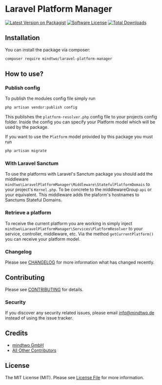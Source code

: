 # Laravel Platform Manager

[![Latest Version on Packagist][ico-version]][link-packagist]
[![Software License][ico-license]](LICENSE.md)
[![Total Downloads][ico-downloads]][link-downloads]

## Installation

You can install the package via composer:

```bash
composer require mindtwo/laravel-platform-manager
```

## How to use?

### Publish config

To publish the modules config file simply run

```bash
php artisan vendor:publish config
```
This publishes the `platform-resolver.php` config file to your projects config folder.
Inside the config you can specify your Platform model which will be used by the package.

If you want to use the `Platform` model provided by this package you must run

```bash
php artisan migrate
```

### With Laravel Sanctum

To use the platforms with Laravel's Sanctum package you should add the middleware
`mindtwo\LaravelPlatformManager\Middleware\StatefulPlatformDomais` to your project's
`Kernel.php`. To be concrete to the middlewareGroup `api` or your equivalent.
This middleware adds the plaform's hostnames to Sanctums Stateful Domains.

### Retrieve a platform

To receive the current platform you are working in simply inject `mindtwo\LaravelPlatformManager\Services\PlatformResolver`
to your service, controller, middleware, etc. Via the method `getCurrentPlatform()` you can receive your platform model.

### Changelog

Please see [CHANGELOG](CHANGELOG.md) for more information what has changed recently.

## Contributing

Please see [CONTRIBUTING](CONTRIBUTING.md) for details.

### Security

If you discover any security related issues, please email info@mindtwo.de instead of using the issue tracker.

## Credits

- [mindtwo GmbH][link-author]
- [All Other Contributors][link-contributors]

## License

The MIT License (MIT). Please see [License File](LICENSE.md) for more information.

[ico-version]: https://img.shields.io/packagist/v/mindtwo/laravel-platform-manager.svg?style=flat-square
[ico-license]: https://img.shields.io/badge/license-MIT-brightgreen.svg?style=flat-square
[ico-downloads]: https://img.shields.io/packagist/dt/mindtwo/laravel-platform-manager.svg?style=flat-square
[link-packagist]: https://packagist.org/packages/mindtwo/laravel-platform-manager
[link-downloads]: https://packagist.org/packages/mindtwo/laravel-platform-manager
[link-author]: https://github.com/mindtwo
[link-contributors]: ../../contributors
